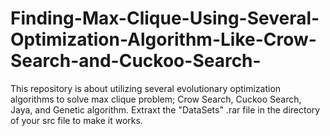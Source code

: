 # Finding-Max-Clique-Using-Several-Optimization-Algorithm-Like-Crow-Search-and-Cuckoo-Search-
This repository is about utilizing several evolutionary optimization algorithms to solve max clique problem; Crow Search, Cuckoo Search, Jaya, and Genetic algorithm.
Extraxt the "DataSets" .rar file in the directory of your src file to make it works.

